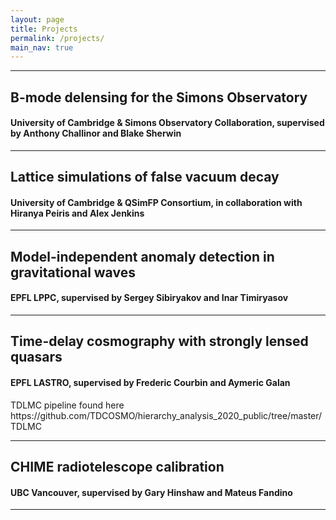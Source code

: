 ```yaml
---
layout: page
title: Projects
permalink: /projects/
main_nav: true
---
```


<hr>

<h2 id="headings">B-mode delensing for the Simons Observatory</h2>

<h4 id="headings">University of Cambridge & Simons Observatory Collaboration, supervised by Anthony Challinor and Blake Sherwin</h4>


<hr>

<h2 id="headings">Lattice simulations of false vacuum decay</h2>

<h4 id="headings">University of Cambridge & QSimFP Consortium, in collaboration with Hiranya Peiris and Alex Jenkins</h4>

<p>  </p>

<p> </p>

<hr>

<h2 id="headings">Model-independent anomaly detection in gravitational waves</h2>

<h4 id="headings">EPFL LPPC, supervised by Sergey Sibiryakov and Inar Timiryasov</h4>

<p>  </p>

<hr>

<h2 id="headings">Time-delay cosmography with strongly lensed quasars</h2>

<h4 id="headings">EPFL LASTRO, supervised by Frederic Courbin and Aymeric Galan</h4>

<p> TDLMC pipeline found here https://github.com/TDCOSMO/hierarchy_analysis_2020_public/tree/master/TDLMC </p>

<hr>

<h2 id="headings">CHIME radiotelescope calibration</h2>

<h4 id="headings">UBC Vancouver, supervised by Gary Hinshaw and Mateus Fandino</h4>

<p> </p>

<hr>
